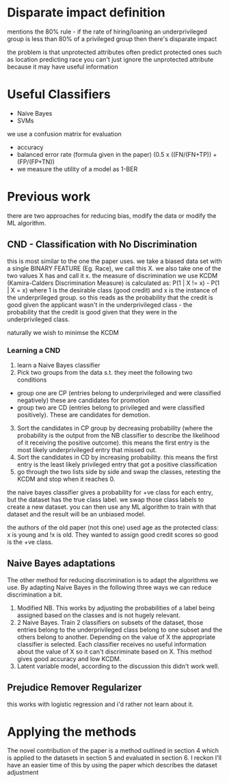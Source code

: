 # Disparate impact definition
mentions the 80% rule - if the rate of hiring/loaning an underprivileged group is less than 80% of a privileged group then there's disparate impact

the problem is that unprotected attributes often predict protected ones such as location predicting race
you can't just ignore the unprotected attribute because it may have useful information

# Useful Classifiers
- Naive Bayes
- SVMs

we use a confusion matrix for evaluation
- accuracy
- balanced error rate (formula given in the paper) (0.5 x ((FN/(FN+TP)) + (FP/(FP+TN))
- we measure the utility of a model as 1-BER

# Previous work
there are two approaches for reducing bias, modify the data or modify the ML algorithm.

## CND - Classification with No Discrimination
this is most similar to the one the paper uses.
we take a biased data set with a single BINARY FEATURE (Eg. Race), we call this X.
we also take one of the two values X has and call it x.
the measure of discrimination we use KCDM (Kamira-Calders Discrimination Measure) is calculated as:
P(1 | X != x) - P(1 | X = x) where 1 is the desirable class (good credit) and x is the instance of the underprileged group.
so this reads as the probability that the credit is good given the applicant wasn't in the underprivileged class - the probability that the credit is good given that they were in the underprivileged class.

naturally we wish to minimse the KCDM

### Learning a CND
1. learn a Naive Bayes classifier
2. Pick two groups from the data s.t. they meet the following two conditions
- group one are CP (entries belong to underprivileged and were classified negatively) these are candidates for promotion
- group two are CD (entries belong to privileged and were classified positively). These are candidates for demotion.
3. Sort the candidates in CP group by decreasing probability (where the probability is the output from the NB classifier to describe the likelihood of it receiving the positive outcome). this means the first entry is the most likely underprivileged entry that missed out.
4. Sort the candidates in CD by increasing probability. this means the first entry is the least likely privileged entry that got a positive classification
5. go through the two lists side by side and swap the classes, retesting the KCDM and stop when it reaches 0.

the naive bayes classifier gives a probability for +ve class for each entry, but the dataset has the true class label. we swap those class labels to create a new dataset. you can then use any ML algorithm to train with that dataset and the result will be an unbiased model.

the authors of the old paper (not this one) used age as the protected class: x is young and !x is old. They wanted to assign good credit scores so good is the +ve class.

## Naive Bayes adaptations
The other method for reducing discrimination is to adapt the algorithms we use. By adapting Naive Bayes in the following three ways we can reduce discrimination a bit.

1. Modified NB. This works by adjusting the probabilities of a label being assigned based on the classes and is not hugely relevant.
2. 2 Naive Bayes. Train 2 classifiers on subsets of the dataset, those entries belong to the underprivileged class belong to one subset and the others belong to another. Depending on the value of X the appropriate classifier is selected. Each classifier receives no useful information about the value of X so it can't discriminate based on X. This method gives good accuracy and low KCDM.
3. Latent variable model, according to the discussion this didn't work well.

## Prejudice Remover Regularizer
this works with logistic regression and i'd rather not learn about it.

# Applying the methods
The novel contribution of the paper is a method outlined in section 4 which is applied to the datasets in section 5 and evaluated in section 6. I reckon I'll have an easier time of this by using the paper which describes the dataset adjustment 
